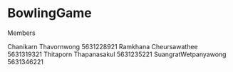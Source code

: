 BowlingGame
===========

Members

Chanikarn Thavornwong 5631228921
Ramkhana Cheursawathee 5631319321
Thitaporn Thapanasakul 5631235221
SuangratWetpanyawong 5631346221
